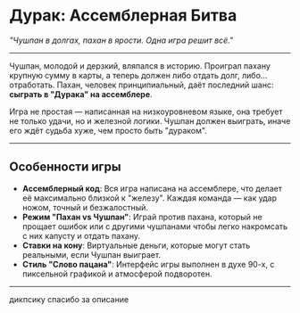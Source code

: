 # Дурак: Ассемблерная Битва
 
*"Чушпан в долгах, пахан в ярости. Одна игра решит всё."*

---

Чушпан, молодой и дерзкий, вляпался в историю. Проиграл пахану крупную сумму в карты, а теперь должен либо отдать долг, либо... отработать. Пахан, человек принципиальный, даёт последний шанс: **сыграть в "Дурака" на ассемблере**.  

Игра не простая — написанная на низкоуровневом языке, она требует не только удачи, но и железной логики. Чушпан должен выиграть, иначе его ждёт судьба хуже, чем просто быть "дураком".  

---

## Особенности игры

- **Ассемблерный код**: Вся игра написана на ассемблере, что делает её максимально близкой к "железу". Каждая команда — как удар ножом, точный и безжалостный.  
- **Режим "Пахан vs Чушпан"**: Играй против пахана, который не прощает ошибок или с другими чушпанами чтобы легко накромсать с них капусту и отдать пахану.
- **Ставки на кону**: Виртуальные деньги, которые могут стать реальными, если Чушпан выиграет.  
- **Стиль "Слово пацана"**: Интерфейс игры выполнен в духе 90-х, с пиксельной графикой и атмосферой подворотен.  

---

дикпсику спасибо за описание
